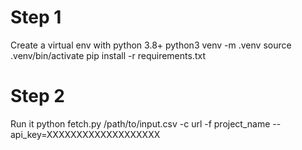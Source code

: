 # Step 1
Create a virtual env with python 3.8+
    python3 venv -m .venv
    source .venv/bin/activate
    pip install -r requirements.txt

# Step 2
Run it
    python fetch.py /path/to/input.csv -c url -f project_name --api_key=XXXXXXXXXXXXXXXXXXX